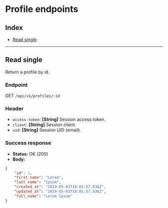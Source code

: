 # Profile endpoints

## Index

* [Read single](#Read-single)

---

## Read single
Return a profile by id.

### Endpoint
GET `/api/v1/profiles/:id`

### Header
- `access-token`: **[String]** Session access token.
- `client`: **[String]** Session client.
- `uid`: **[String]** Session UID (email). 

### Success response

- **Status:** OK (200)
- **Body:**
```json
{
    "id": 1,
    "first_name": "Lorem",
    "last_name": "Ipsum",
    "created_at": "2019-05-03T18:01:57.836Z",
    "updated_at": "2019-05-03T18:01:57.836Z",
    "full_name": "Lorem Ipsum"
}
```
